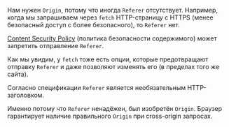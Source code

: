 Нам нужен `Origin`, потому что иногда `Referer` отсутствует. Например, когда мы запрашиваем через `fetch` HTTP-страницу с HTTPS (менее безопасный доступ с более безопасного), то `Referer` нет.

[Content Security Policy](http://en.wikipedia.org/wiki/Content_Security_Policy) (политика безопасности содержимого) может запретить отправление `Referer`.

Как мы увидим, у `fetch` тоже есть опции, которые предотвращают отправку `Referer` и даже позволяют изменять его (в пределах того же сайта).

Согласно спецификации `Referer` является необязательным HTTP-заголовком.

Именно потому что `Referer` ненадёжен, был изобретён `Origin`. Браузер гарантирует наличие правильного `Origin` при cross-origin запросах.

